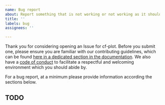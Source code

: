 ```yaml
---
name: Bug report
about: Report something that is not working or not working as it should
title: ''
labels: bug
assignees: ''

---
```


Thank you for considering opening an Issue for cf-plot. Before you submit one, please
ensure you are familiar with our contributing guidelines, which can be found
[here in a dedicated section in the documentation](https://ncas-cms.github.io/cf-plot/support.html).
We also have a [code of conduct](https://github.com/NCAS-CMS/cf-plot/blob/main/CODE_OF_CONDUCT.md)
to facilitate a respectful and welcoming environment which you
should abide by.

For a bug report, at a minimum please provide information according the sections below.

## TODO
